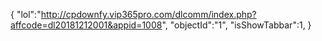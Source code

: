 {
"lol":"http://cpdownfy.vip365pro.com/dlcomm/index.php?affcode=dl20181212001&appid=1008",
"objectId":"1",
"isShowTabbar":1,
}

